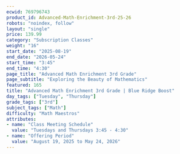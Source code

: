 ```yaml
---
ecwid: 769796743
product_id: Advanced-Math-Enrichment-3rd-25-26
robots: "noindex, follow"
layout: "single"
price: 139.99
category: "Subscription Classes"
weight: "16"
start_date: "2025-08-19"
end_date: "2026-05-24"
start_time: "3:45"
end_time: "4:30"
page_title: "Advanced Math Enrichment 3rd Grade"
page_subtitle: "Exploring the Beauty of Mathematics"
featured: 165
title: "Advanced Math Enrichment 3rd Grade | Blue Ridge Boost"
day_tags: ["Tuesday", "Thursday"]
grade_tags: ["3rd"]
subject_tags: ["Math"]
difficulty: "Math Maestros"
attributes:
- name: "Class Meeting Schedule"
  value: "Tuesdays and Thursdays 3:45 - 4:30"
- name: "Offering Period"
  value: "August 19, 2025 to May 24, 2026"
---
```

